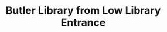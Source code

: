 ---
pid: '73'
_date: between 1934 and 2009
derivativo_link: https://derivativo-2.library.columbia.edu/iiif/2/ldpd:340994/
dlc_link: https://dlc.library.columbia.edu/catalog/cul:ngf1vhhmwn
format: photographs
iiif_json: https://derivativo-2.library.columbia.edu/iiif/2/ldpd:340994/info.json
name: 
native_jpg: https://derivativo-2.library.columbia.edu/iiif/2/ldpd:340994/full/!768,768/0/native.jpg
shelf_location: Box no. Box 162, Folder no. Folder 13 (Buildings & Grounds - Morningside
  - Butler Library, exterior), Historical Photograph Collection
subjects: Academic libraries; New York (N.Y.); Butler Library
summary: View of Butler Library as seen from the entrance of Low Memorial Library.
title: Butler Library from Low Library Entrance
permalink: /photos/73/
layout: photo-page
---